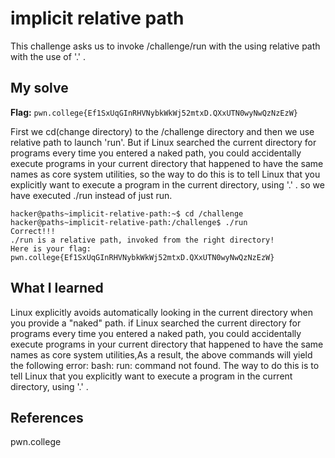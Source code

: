 # implicit relative path 
This challenge asks us to invoke /challenge/run with the using relative path with the use of '.' .

## My solve
**Flag:** `pwn.college{Ef1SxUqGInRHVNybkWkWj52mtxD.QXxUTN0wyNwQzNzEzW}`

First we cd(change directory) to the /challenge directory and then we use relative path to launch 'run'. But if Linux searched the current directory for programs every time you entered a naked path, you could accidentally execute programs in your current directory that happened to have the same names as core system utilities,
so the way to do this is to tell Linux that you explicitly want to execute a program in the current directory, using '.' . so we have executed ./run 
instead of just run.

```
hacker@paths~implicit-relative-path:~$ cd /challenge
hacker@paths~implicit-relative-path:/challenge$ ./run
Correct!!!
./run is a relative path, invoked from the right directory!
Here is your flag:
pwn.college{Ef1SxUqGInRHVNybkWkWj52mtxD.QXxUTN0wyNwQzNzEzW}
```

## What I learned
Linux explicitly avoids automatically looking in the current directory when you provide a "naked" path.
if Linux searched the current directory for programs every time you entered a naked path, you could accidentally execute programs in your current directory that happened to have the same names as core system utilities,As a result, the above commands will yield the following error: bash: run: command not found.
The way to do this is to tell Linux that you explicitly want to execute a program in the current directory, using '.' .

## References 
pwn.college
